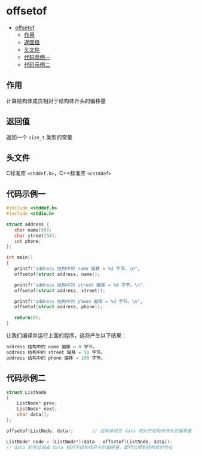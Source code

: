 # offsetof

<!-- TOC -->

- [offsetof](#offsetof)
  - [作用](#作用)
  - [返回值](#返回值)
  - [头文件](#头文件)
  - [代码示例一](#代码示例一)
  - [代码示例二](#代码示例二)

<!-- /TOC -->

## 作用
计算结构体成员相对于结构体开头的偏移量

## 返回值
返回一个 `size_t` 类型的常量

## 头文件
C标准库 `<stddef.h>`，C++标准库 `<cstddef>`

## 代码示例一
```cpp
#include <stddef.h>
#include <stdio.h>

struct address {
   char name[50];
   char street[50];
   int phone;
};

int main()
{
   printf("address 结构中的 name 偏移 = %d 字节。\n",
   offsetof(struct address, name));

   printf("address 结构中的 street 偏移 = %d 字节。\n",
   offsetof(struct address, street));

   printf("address 结构中的 phone 偏移 = %d 字节。\n",
   offsetof(struct address, phone));

   return(0);
}
```

让我们编译并运行上面的程序，这将产生以下结果：

```cpp
address 结构中的 name 偏移 = 0 字节。
address 结构中的 street 偏移 = 50 字节。
address 结构中的 phone 偏移 = 100 字节。
```

## 代码示例二
```cpp
struct ListNode
{
    ListNode* prev;
    ListNode* next;
    char data[];
};

offsetof(ListNode, data);       // 结构体成员 data 相对于结构体开头的偏移量 =8
```

```cpp
ListNode* node = (ListNode*)(data - offsetof(ListNode, data));
// data 的地址减去 data 相对于结构体开头的偏移量，即可以得到结构体的地址
```
